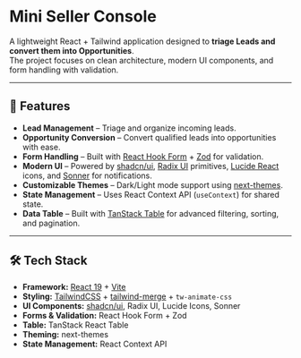 # Mini Seller Console

A lightweight React + Tailwind application designed to **triage Leads and convert them into Opportunities**.  
The project focuses on clean architecture, modern UI components, and form handling with validation.  

---

## 🚀 Features

- **Lead Management** – Triage and organize incoming leads.  
- **Opportunity Conversion** – Convert qualified leads into opportunities with ease.  
- **Form Handling** – Built with [React Hook Form](https://react-hook-form.com/) + [Zod](https://zod.dev/) for validation.  
- **Modern UI** – Powered by [shadcn/ui](https://ui.shadcn.com/), [Radix UI](https://www.radix-ui.com/) primitives, [Lucide React](https://lucide.dev/) icons, and [Sonner](https://sonner.emilkowal.ski/) for notifications.  
- **Customizable Themes** – Dark/Light mode support using [next-themes](https://github.com/pacocoursey/next-themes).  
- **State Management** – Uses React Context API (`useContext`) for shared state.  
- **Data Table** – Built with [TanStack Table](https://tanstack.com/table) for advanced filtering, sorting, and pagination.  

---

## 🛠️ Tech Stack

- **Framework:** [React 19](https://react.dev/) + [Vite](https://vitejs.dev/)  
- **Styling:** [TailwindCSS](https://tailwindcss.com/) + [tailwind-merge](https://tailwind-merge.org/) + `tw-animate-css`  
- **UI Components:** [shadcn/ui](https://ui.shadcn.com/), Radix UI, Lucide Icons, Sonner  
- **Forms & Validation:** React Hook Form + Zod  
- **Table:** TanStack React Table  
- **Theming:** next-themes  
- **State Management:** React Context API 
